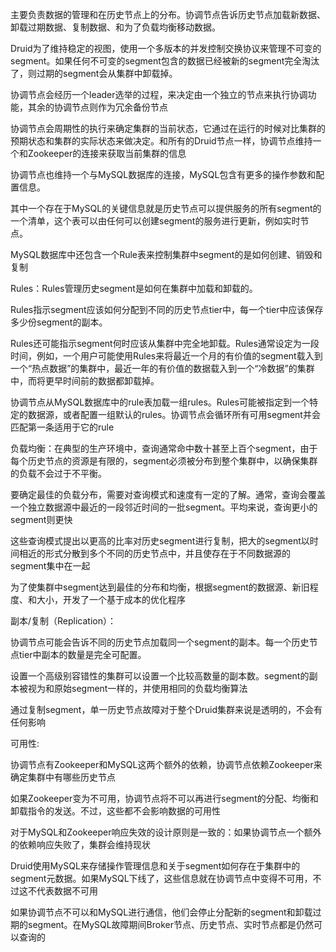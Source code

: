 主要负责数据的管理和在历史节点上的分布。协调节点告诉历史节点加载新数据、卸载过期数据、复制数据、和为了负载均衡移动数据。

Druid为了维持稳定的视图，使用一个多版本的并发控制交换协议来管理不可变的segment。如果任何不可变的segment包含的数据已经被新的segment完全淘汰了，则过期的segment会从集群中卸载掉。

协调节点会经历一个leader选举的过程，来决定由一个独立的节点来执行协调功能，其余的协调节点则作为冗余备份节点

协调节点会周期性的执行来确定集群的当前状态，它通过在运行的时候对比集群的预期状态和集群的实际状态来做决定。和所有的Druid节点一样，协调节点维持一个和Zookeeper的连接来获取当前集群的信息

协调节点也维持一个与MySQL数据库的连接，MySQL包含有更多的操作参数和配置信息。

其中一个存在于MySQL的关键信息就是历史节点可以提供服务的所有segment的一个清单，这个表可以由任何可以创建segment的服务进行更新，例如实时节点。

MySQL数据库中还包含一个Rule表来控制集群中segment的是如何创建、销毁和复制

Rules：Rules管理历史segment是如何在集群中加载和卸载的。



Rules指示segment应该如何分配到不同的历史节点tier中，每一个tier中应该保存多少份segment的副本。

Rules还可能指示segment何时应该从集群中完全地卸载。Rules通常设定为一段时间，例如，一个用户可能使用Rules来将最近一个月的有价值的segment载入到一个“热点数据”的集群中，最近一年的有价值的数据载入到一个“冷数据”的集群中，而将更早时间前的数据都卸载掉。

协调节点从MySQL数据库中的rule表加载一组rules。Rules可能被指定到一个特定的数据源，或者配置一组默认的rules。协调节点会循环所有可用segment并会匹配第一条适用于它的rule

负载均衡：在典型的生产环境中，查询通常命中数十甚至上百个segment，由于每个历史节点的资源是有限的，segment必须被分布到整个集群中，以确保集群的负载不会过于不平衡。



要确定最佳的负载分布，需要对查询模式和速度有一定的了解。通常，查询会覆盖一个独立数据源中最近的一段邻近时间的一批segment。平均来说，查询更小的segment则更快

这些查询模式提出以更高的比率对历史segment进行复制，把大的segment以时间相近的形式分散到多个不同的历史节点中，并且使存在于不同数据源的segment集中在一起

为了使集群中segment达到最佳的分布和均衡，根据segment的数据源、新旧程度、和大小，开发了一个基于成本的优化程序

副本/复制（Replication）：



协调节点可能会告诉不同的历史节点加载同一个segment的副本。每一个历史节点tier中副本的数量是完全可配置。

设置一个高级别容错性的集群可以设置一个比较高数量的副本数。segment的副本被视为和原始segment一样的，并使用相同的负载均衡算法

通过复制segment，单一历史节点故障对于整个Druid集群来说是透明的，不会有任何影响

可用性:



协调节点有Zookeeper和MySQL这两个额外的依赖，协调节点依赖Zookeeper来确定集群中有哪些历史节点

如果Zookeeper变为不可用，协调节点将不可以再进行segment的分配、均衡和卸载指令的发送。不过，这些都不会影响数据的可用性

对于MySQL和Zookeeper响应失效的设计原则是一致的：如果协调节点一个额外的依赖响应失败了，集群会维持现状

Druid使用MySQL来存储操作管理信息和关于segment如何存在于集群中的segment元数据。如果MySQL下线了，这些信息就在协调节点中变得不可用，不过这不代表数据不可用

如果协调节点不可以和MySQL进行通信，他们会停止分配新的segment和卸载过期的segment。在MySQL故障期间Broker节点、历史节点、实时节点都是仍然可以查询的

